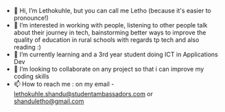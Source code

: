 - 👋 Hi, I’m Lethokuhle, but you can call me Letho (because it's easier to pronounce!)
- 👀 I’m interested in working with people, listening to other people talk about their journey in tech, bainstorming better ways to improve the quality of education in rural schools with regards tp tech and also reading :)
- 🌱 I’m currently learning and a 3rd year student doing ICT in Applications Dev
- 💞️ I’m looking to collaborate on any project so that i can improve my coding skills
- 📫 How to reach me : on my email - lethokuhle.shandu@studentambassadors.com or shanduletho@gmail.com

<!---
LethoS23/LethoS23 is a ✨ special ✨ repository because its `README.md` (this file) appears on your GitHub profile.
You can click the Preview link to take a look at your changes.
--->
